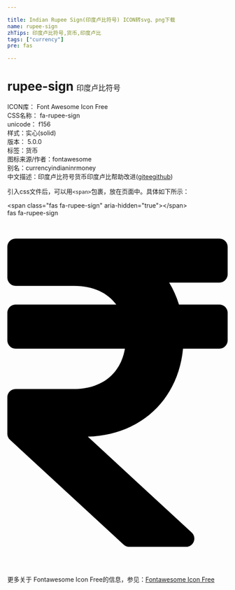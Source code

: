```yaml
---

title: Indian Rupee Sign(印度卢比符号) ICON转svg、png下载
name: rupee-sign
zhTips: 印度卢比符号,货币,印度卢比
tags: ["currency"]
pre: fas

---
```


# rupee-sign  <small style="font-size: 60%;font-weight: 100">印度卢比符号</small>


<div class="detail-page">
<p>
<span>
ICON库：
<span class="badge-secondary badge">Font Awesome Icon Free</span> 
</span>
<br/>
<span>
CSS名称：
<span class="badge-secondary badge">fa-rupee-sign</span> 
</span>
<br/>
<span>
unicode：
<span class="badge-secondary badge">f156</span> 
<copy-btn content='f156' btn-title=""></copy-btn>
<copy-btn :content='String.fromCodePoint(parseInt("f156", 16))' btn-title="复制U"></copy-btn>
</span><br/><span>样式：<span class="badge-light badge">实心(solid)</span></span>
<br/>
<span>
版本：
<span class="badge-secondary badge">5.0.0</span> 
</span><br/><span>标签：<span class="badge-light badge"><router-link to="/tags/currency.html">货币</router-link></span></span>
<br/>
<span>图标来源/作者：<span class="badge-light badge">fontawesome</span></span> 
<br/>
<span>别名：<span class="badge-light badge">currency</span><span class="badge-light badge">indian</span><span class="badge-light badge">inr</span><span class="badge-light badge">money</span></span><br/><span class="zh-detail">中文描述：<span class="badge-primary badge">印度卢比符号</span><span class="badge-primary badge">货币</span><span class="badge-primary badge">印度卢比</span><span class="help-link"><span>帮助改进</span>(<a href="https://gitee.com/liuwave/icon-helper/edit/master/json/fontawesome/solid/rupee-sign.json" target="_blank" rel="noopener noreferrer">gitee</a><a href="https://github.com/liuwave/icon-helper/edit/master/json/fontawesome/solid/rupee-sign.json" target="_blank" rel="noopener noreferrer">github</a></span>)</span><br/>
</p>
</div>
<div class="alert alert-dark">
  <i class="fas fa-rupee-sign fa-xs"></i>
  <i class="fas fa-rupee-sign fa-sm"></i>
  <i class="fas fa-rupee-sign fa-lg"></i>
  <i class="fas fa-rupee-sign fa-2x"></i>
  <i class="fas fa-rupee-sign fa-3x"></i>
  <i class="fas fa-rupee-sign fa-5x"></i>
  <i class="fas fa-rupee-sign fa-7x"></i>
</div>
<div>
  <p>引入css文件后，可以用<code>&lt;span&gt;</code>包裹，放在页面中。具体如下所示：    
  </p>
  <div class="alert alert-primary" style="font-size: 14px">
    &lt;span class="fas fa-rupee-sign" aria-hidden="true"&gt;&lt;/span&gt;
    <copy-btn content='<span class="fas fa-rupee-sign" aria-hidden="true"></span>'></copy-btn>
  </div>
  <div class="alert alert-secondary">
    <i class="fas fa-rupee-sign"
    style="font-size: 24px"
    aria-hidden="true"></i> fas fa-rupee-sign
    <copy-btn content="fas fa-rupee-sign" btn-title="复制图标名称"></copy-btn>
  </div>
</div>
<div id="svg" class="svg-wrap">
<svg xmlns="http://www.w3.org/2000/svg" viewBox="0 0 320 512"><path d="M308 96c6.627 0 12-5.373 12-12V44c0-6.627-5.373-12-12-12H12C5.373 32 0 37.373 0 44v44.748c0 6.627 5.373 12 12 12h85.28c27.308 0 48.261 9.958 60.97 27.252H12c-6.627 0-12 5.373-12 12v40c0 6.627 5.373 12 12 12h158.757c-6.217 36.086-32.961 58.632-74.757 58.632H12c-6.627 0-12 5.373-12 12v53.012c0 3.349 1.4 6.546 3.861 8.818l165.052 152.356a12.001 12.001 0 0 0 8.139 3.182h82.562c10.924 0 16.166-13.408 8.139-20.818L116.871 319.906c76.499-2.34 131.144-53.395 138.318-127.906H308c6.627 0 12-5.373 12-12v-40c0-6.627-5.373-12-12-12h-58.69c-3.486-11.541-8.28-22.246-14.252-32H308z"/></svg>
</div>
<detail full-name='fa-rupee-sign'></detail>
    
<div><p>更多关于  Fontawesome Icon Free的信息，参见：<a target="_blank" href="https://iconhelper.cn/fontawesome.html">Fontawesome Icon Free</a>
</p></div>
